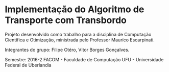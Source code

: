 # Implementação do Algoritmo de Transporte com Transbordo

Projeto desenvolvido como trabalho para a disciplina de Computação Científica e Otimização, ministrada pelo Professor Mauríco Escarpinati.

Integrantes do grupo: Filipe Otéro, Vitor Borges Gonçalves.

Semestre: 2016-2 FACOM - Faculdade de Computação UFU - Universidade Federal de Uberlandia
